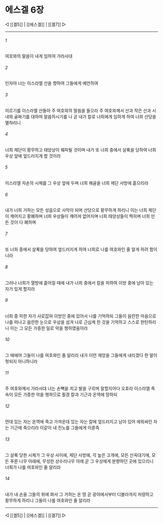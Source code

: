 ﻿# 에스겔 6장

◁ [[겔5]] | [[에스겔]] | [[겔7]] ▷
***

###### 1
여호와의 말씀이 내게 임하여 가라사대

###### 2
인자야 너는 이스라엘 산을 향하여 그들에게 예언하여

###### 3
이르기를 이스라엘 산들아 주 여호와의 말씀을 들으라 주 여호와께서 산과 작은 산과 시내와 골짜기를 대하여 말씀하시기를 나 곧 내가 칼로 너희에게 임하게 하여 너희 산당을 멸하리니

###### 4
너희 제단이 황무하고 태양상이 훼파될 것이며 내가 또 너희 중에서 살륙을 당하여 너희 우상 앞에 엎드러지게 할 것이라

###### 5
이스라엘 자손의 시체를 그 우상 앞에 두며 너희 해골을 너희 제단 사방에 흩으리라

###### 6
내가 너희 거하는 모든 성읍으로 사막이 되며 산당으로 황무하게 하리니 이는 너희 제단이 깨어지고 황폐하며 너희 우상들이 깨어져 없어지며 너희 태양상들이 찍히며 너희 만든 것이 다 폐하며

###### 7
또 너희 중에서 살륙을 당하여 엎드러지게 하여 너희로 나를 여호와인 줄 알게 하려 함이니라

###### 8
그러나 너희가 열방에 흩어질 때에 내가 너희 중에서 칼을 피하여 이방 중에 남아 있는 자가 있게 할지라

###### 9
너희 중 피한 자가 사로잡혀 이방인 중에 있어서 나를 기억하되 그들이 음란한 마음으로 나를 떠나고 음란한 눈으로 우상을 섬겨 나로 근심케 한 것을 기억하고 스스로 한탄하리니 이는 그 모든 가증한 일로 악을 행하였음이라

###### 10
그 때에야 그들이 나를 여호와인 줄 알리라 내가 이런 재앙을 그들에게 내리겠다 한 말이 헛되지 아니하니라

###### 11
주 여호와께서 가라사대 너는 손뼉을 치고 발을 구르며 말할지어다 오호라 이스라엘 족속이 모든 가증한 악을 행하므로 필경 칼과 기근과 온역에 망하되

###### 12
먼데 있는 자는 온역에 죽고 가까운데 있는 자는 칼에 엎드러지고 남아 있어 에워싸인 자는 기근에 죽으리라 이같이 내 진노를 그들에게 이룬즉

###### 13
그 살륙 당한 시체가 그 우상 사이에, 제단 사방에, 각 높은 고개에, 모든 산꼭대기에, 모든 푸른 나무 아래에, 무성한 상수리나무 아래 곧 그 우상에게 분향하던 곳에 있으리니 너희가 나를 여호와인 줄 알리라

###### 14
내가 내 손을 그들의 위에 펴서 그 거하는 온 땅 곧 광야에서부터 디블라까지 처량하고 황무하게 하리니 그들이 나를 여호와인 줄 알리라

***
◁ [[겔5]] | [[에스겔]] | [[겔7]] ▷